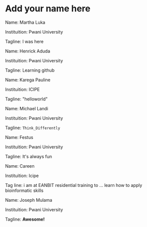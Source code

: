 # Add your name here

Name: Martha Luka

Instituition: Pwani University

Tagline: I was here

Name: Henrick Aduda

Instituition: Pwani University

Tagline: Learning github

Name: Karega Pauline

Instituition: ICIPE

Tagline: "helloworld"

Name: Michael Landi 

Instituition: Pwani University 

Tagline: `Think_Differently`

Name: Festus 

Instituition: Pwani University

Tagline: It's always fun

Name: Careen 

Instituition: Icipe 

Tag line: i am at EANBIT residential training  to ... learn  how to apply bioinformatic skills 

Name: Joseph Mulama 

Instituition: Pwani University 

Tagline: **Awesome!**
